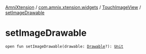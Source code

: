 [AmniXtension](../../index.md) / [com.amnix.xtension.widgets](../index.md) / [TouchImageView](index.md) / [setImageDrawable](./set-image-drawable.md)

# setImageDrawable

`open fun setImageDrawable(drawable: `[`Drawable`](https://developer.android.com/reference/android/graphics/drawable/Drawable.html)`?): `[`Unit`](https://kotlinlang.org/api/latest/jvm/stdlib/kotlin/-unit/index.html)